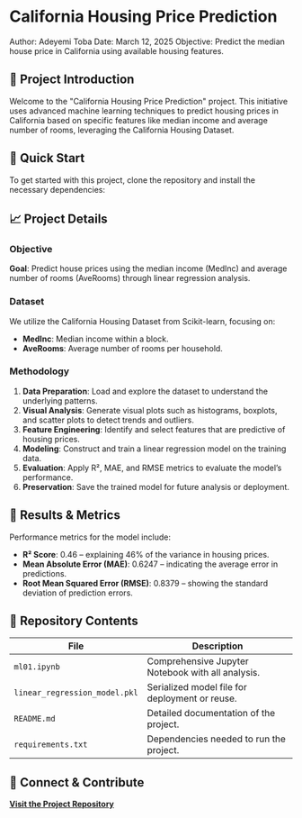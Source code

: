 # California Housing Price Prediction
Author: Adeyemi Toba
Date: March 12, 2025
Objective: Predict the median house price in California using available housing features.

## 🌟 Project Introduction
Welcome to the "California Housing Price Prediction" project. This initiative uses advanced machine learning techniques to predict housing prices in California based on specific features like median income and average number of rooms, leveraging the California Housing Dataset.

## 🚀 Quick Start
To get started with this project, clone the repository and install the necessary dependencies:

## 📈 Project Details

### Objective
**Goal**: Predict house prices using the median income (MedInc) and average number of rooms (AveRooms) through linear regression analysis.

### Dataset
We utilize the California Housing Dataset from Scikit-learn, focusing on:
- **MedInc**: Median income within a block.
- **AveRooms**: Average number of rooms per household.

### Methodology
1. **Data Preparation**: Load and explore the dataset to understand the underlying patterns.
2. **Visual Analysis**: Generate visual plots such as histograms, boxplots, and scatter plots to detect trends and outliers.
3. **Feature Engineering**: Identify and select features that are predictive of housing prices.
4. **Modeling**: Construct and train a linear regression model on the training data.
5. **Evaluation**: Apply R², MAE, and RMSE metrics to evaluate the model’s performance.
6. **Preservation**: Save the trained model for future analysis or deployment.

## 🎯 Results & Metrics
Performance metrics for the model include:
- **R² Score**: 0.46 – explaining 46% of the variance in housing prices.
- **Mean Absolute Error (MAE)**: 0.6247 – indicating the average error in predictions.
- **Root Mean Squared Error (RMSE)**: 0.8379 – showing the standard deviation of prediction errors.

## 📂 Repository Contents
| File                          | Description                                      |
|-------------------------------|--------------------------------------------------|
| `ml01.ipynb`                  | Comprehensive Jupyter Notebook with all analysis.|
| `linear_regression_model.pkl` | Serialized model file for deployment or reuse.   |
| `README.md`                   | Detailed documentation of the project.           |
| `requirements.txt`            | Dependencies needed to run the project.          |

## 🔗 Connect & Contribute
**[Visit the Project Repository](https://github.com/Adeyemitoba/applied-ml-Toba)**






